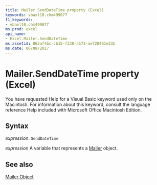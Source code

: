 ```yaml
---
title: Mailer.SendDateTime property (Excel)
keywords: vbaxl10.chm499077
f1_keywords:
- vbaxl10.chm499077
ms.prod: excel
api_name:
- Excel.Mailer.SendDateTime
ms.assetid: 862af4bc-cb15-f338-a573-ae720461e23b
ms.date: 06/08/2017
---
```



# Mailer.SendDateTime property (Excel)

You have requested Help for a Visual Basic keyword used only on the Macintosh. For information about this keyword, consult the language reference Help included with Microsoft Office Macintosh Edition.


## Syntax

_expression_. `SendDateTime`

_expression_ A variable that represents a [Mailer](Excel.Mailer.md) object.


## See also


[Mailer Object](Excel.Mailer.md)

